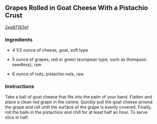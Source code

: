 ## Grapes Rolled in Goat Cheese With a Pistachio Crust

[2ea87163ef](http://www.food.com/recipe/grapes-rolled-in-goat-cheese-with-a-pistachio-crust-345482)

### Ingredients

 - 4 1/2 ounce of cheese, goat, soft type

 - 5 ounce of grapes, red or green (european type, such as thompson seedless), raw

 - 6 ounce of nuts, pistachio nuts, raw

### Instructions

Take a ball of goat cheese that fits into the palm of your hand. Flatten and place a clean red grape in the centre. Quickly pull the goat cheese around the grape and roll until the surface of the grape is evenly covered. Finally, roll the balls in the pistachios and chill for at least half an hour. To serve slice in half.